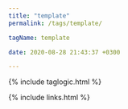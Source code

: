 ```yaml
---
title: "template"
permalink: /tags/template/

tagName: template

date: 2020-08-28 21:43:37 +0300

---
```


{% include taglogic.html %}

{% include links.html %}
